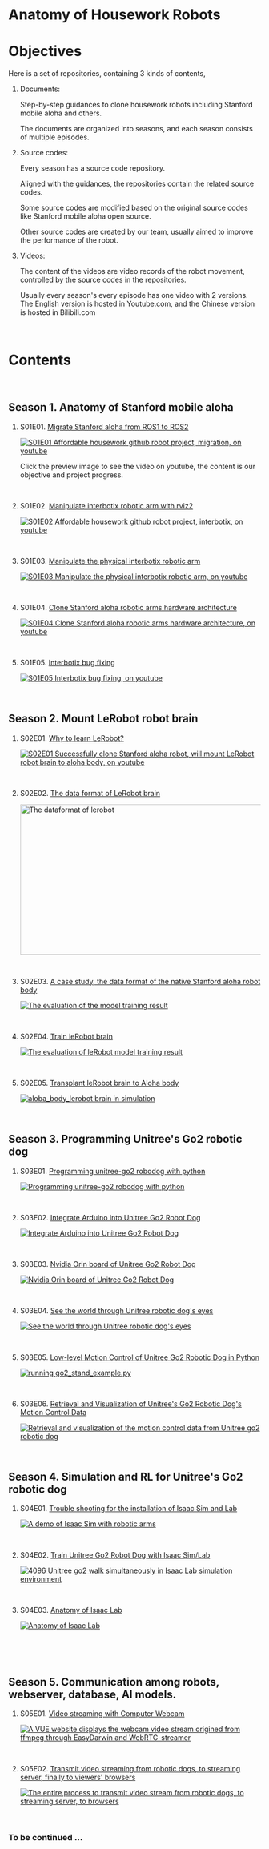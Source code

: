 # Anatomy of Housework Robots


# Objectives

Here is a set of repositories, containing 3 kinds of contents, 

1. Documents: 
   
   Step-by-step guidances to clone housework robots including Stanford mobile aloha and others.

   The documents are organized into seasons, and each season consists of multiple episodes. 


2. Source codes:

   Every season has a source code repository.

   Aligned with the guidances, the repositories contain the related source codes. 

   Some source codes are modified based on the original source codes like Stanford mobile aloha open source. 

   Other source codes are created by our team, usually aimed to improve the performance of the robot. 

3. Videos:

   The content of the videos are video records of the robot movement, controlled by the source codes in the repositories. 

   Usually every season's every episode has one video with 2 versions. The English version is hosted in Youtube.com, and the Chinese version is hosted in Bilibili.com


&nbsp;

# Contents

&nbsp;

## Season 1. Anatomy of Stanford mobile aloha

1. S01E01. [Migrate Stanford aloha from ROS1 to ROS2](./S01_anatomy_of_stanford_aloha/S01E01_migration.md)

   [![S01E01 Affordable housework github robot project, migration, on youtube](https://img.youtube.com/vi/XVGTwpWPCrI/hqdefault.jpg)](https://www.youtube.com/watch?v=XVGTwpWPCrI)

   Click the preview image to see the video on youtube, the content is our objective and project progress. 

&nbsp;

2. S01E02. [Manipulate interbotix robotic arm with rviz2](./S01_anatomy_of_stanford_aloha/S01E02_interbotix.md)

   [![S01E02 Affordable housework github robot project, interbotix, on youtube](https://img.youtube.com/vi/2XLhbFUmqrI/hqdefault.jpg)](https://www.youtube.com/watch?v=2XLhbFUmqrI)

&nbsp;

3. S01E03. [Manipulate the physical interbotix robotic arm](S01_anatomy_of_stanford_aloha/S01E03_hardware.md)

   [![S01E03 Manipulate the physical interbotix robotic arm, on youtube](https://img.youtube.com/vi/f9kXg28GX2g/hqdefault.jpg)](https://www.youtube.com/watch?v=f9kXg28GX2g)

&nbsp;

4. S01E04. [Clone Stanford aloha robotic arms hardware architecture](S01_anatomy_of_stanford_aloha/S01E04_aloha.md)

   [![S01E04 Clone Stanford aloha robotic arms hardware architecture, on youtube](https://img.youtube.com/vi/D53mRnVwRCs/hqdefault.jpg)](https://www.youtube.com/watch?v=D53mRnVwRCs)

&nbsp;

5. S01E05. [Interbotix bug fixing](S01_anatomy_of_stanford_aloha/S01E05_interbotix_bug.md)

   [![S01E05 Interbotix bug fixing, on youtube](https://img.youtube.com/vi/00pYmQL-r34/hqdefault.jpg)](https://www.youtube.com/watch?v=00pYmQL-r34)


&nbsp;

## Season 2. Mount LeRobot robot brain

1. S02E01. [Why to learn LeRobot?](S02_mount_lerobot_brain/S02E01_why_to_learn_lerobot.md)

   [![S02E01 Successfully clone Stanford aloha robot, will mount LeRobot robot brain to aloha body, on youtube](https://img.youtube.com/vi/KeyY7mVpCds/hqdefault.jpg)](https://www.youtube.com/watch?v=KeyY7mVpCds)

&nbsp;

2. S02E02. [The data format of LeRobot brain](S02_mount_lerobot_brain/S02E02_dataformat_lerobot.md)

   <img src="https://github.com/housework-robot/main/blob/main/S02_mount_lerobot_brain/S02E02_src/S02E02_image04_github.jpeg" alt="The dataformat of lerobot" width="500" height="300">

&nbsp;

3. S02E03. [A case study, the data format of the native Stanford aloha robot body](S02_mount_lerobot_brain/S02E03_dataformat_aloha.md)

   [![The evaluation of the model training result](https://img.youtube.com/vi/6vT0V0ciftI/hqdefault.jpg)](https://www.youtube.com/watch?v=6vT0V0ciftI)

&nbsp;

4. S02E04. [Train leRobot brain](S02_mount_lerobot_brain/S02E04_train_lerobot_brain.md)

   [![The evaluation of leRobot model training result](https://img.youtube.com/vi/-HI1ylUtpn4/hqdefault.jpg)](https://www.youtube.com/watch?v=-HI1ylUtpn4)

&nbsp;

5. S02E05. [Transplant leRobot brain to Aloha body](S02_mount_lerobot_brain/S02E05_brain_%20transplant.md)

   [![aloba_body_lerobot brain in simulation](https://img.youtube.com/vi/TeQzS_o9-uo/hqdefault.jpg)](https://www.youtube.com/watch?v=TeQzS_o9-uo)
   

&nbsp;

## Season 3. Programming Unitree's Go2 robotic dog 

1. S03E01. [Programming unitree-go2 robodog with python](S03_unitree_robodog/S03E01_unitree_go2_python_programming.md)

   [![Programming unitree-go2 robodog with python](https://img.youtube.com/vi/GTO08j__9zs/hqdefault.jpg)](https://www.youtube.com/watch?v=GTO08j__9zs)

&nbsp;

2. S03E02. [Integrate Arduino into Unitree Go2 Robot Dog](S03_unitree_robodog/S03E02_unitree_go2_arduino.md)

   [![Integrate Arduino into Unitree Go2 Robot Dog](https://img.youtube.com/vi/igY2Q1GGN84/hqdefault.jpg)](https://www.youtube.com/watch?v=igY2Q1GGN84)

&nbsp;

3. S03E03. [Nvidia Orin board of Unitree Go2 Robot Dog](S03_unitree_robodog/S03E03_unitree_go2_jetson_orin.md)

   [![Nvidia Orin board of Unitree Go2 Robot Dog](https://img.youtube.com/vi/O1s2AWpVNLI/hqdefault.jpg)](https://www.youtube.com/watch?v=O1s2AWpVNLI)

&nbsp;

4. S03E04. [See the world through Unitree robotic dog's eyes](S03_unitree_robodog/S03E04_unitree_go2_video_transmission.md)

   [![See the world through Unitree robotic dog's eyes](https://img.youtube.com/vi/BEfr-7JqaKo/hqdefault.jpg)](https://www.youtube.com/watch?v=BEfr-7JqaKo)

&nbsp;

5. S03E05. [Low-level Motion Control of Unitree Go2 Robotic Dog in Python](S03_unitree_robodog/S03E05_unitree_go2_low_level_motion_contron_in_python.md)

   [![running go2_stand_example.py](https://img.youtube.com/vi/0Q9SRtAixJc/hqdefault.jpg)](https://www.youtube.com/watch?v=0Q9SRtAixJc)

&nbsp;

6. S03E06. [Retrieval and Visualization of Unitree's Go2 Robotic Dog's Motion Control Data](/S03_unitree_robodog/S03E06_unitree_go2_motion_data_visualization.md)

    [![Retrieval and visualization of the motion control data from Unitree go2 robotic dog](https://img.youtube.com/vi/r-sH_290A60/hqdefault.jpg)](https://www.youtube.com/watch?v=r-sH_290A60)


   
&nbsp;
## Season 4. Simulation and RL for Unitree's Go2 robotic dog 

1. S04E01. [Trouble shooting for the installation of Isaac Sim and Lab](S04_RL_for_unitree/S04E01_Isaac_sim_lab_installation.md)

   [![A demo of Isaac Sim with robotic arms](https://img.youtube.com/vi/UrqeJQCUb4Y/hqdefault.jpg)](https://www.youtube.com/watch?v=UrqeJQCUb4Y)

&nbsp;

2. S04E02. [Train Unitree Go2 Robot Dog with Isaac Sim/Lab](S04_RL_for_unitree/S04E02_train_unitree_go2_with_isaac_lab.md)

   [![4096 Unitree go2 walk simultaneously in Isaac Lab simulation environment](https://img.youtube.com/vi/F3nPczXLz9Y/hqdefault.jpg)](https://www.youtube.com/watch?v=F3nPczXLz9Y)

&nbsp;

3. S04E03. [Anatomy of Isaac Lab](S04_RL_for_unitree/S04E03_anatomy_of_Isaac_lab.md)

   [![Anatomy of Isaac Lab](https://img.youtube.com/vi/Wfvb6__cRRY/hqdefault.jpg)](https://www.youtube.com/watch?v=Wfvb6__cRRY)
   
&nbsp;

&nbsp;

## Season 5. Communication among robots, webserver, database, AI models. 

1. S05E01. [Video streaming with Computer Webcam](./S05_communication/S05E01_video_streaming_webcam.md)

   [![A VUE website displays the webcam video stream origined from ffmpeg through EasyDarwin and WebRTC-streamer](https://img.youtube.com/vi/Naeh0X3GGxE/hqdefault.jpg)](https://www.youtube.com/watch?v=Naeh0X3GGxE)

   
&nbsp;

2. S05E02. [Transmit video streaming from robotic dogs, to streaming server, finally to viewers' browsers](.S05_communication/S05E02_go2_video_streaming.md)

   [![The entire process to transmit video stream from robotic dogs, to streaming server, to browsers](https://img.youtube.com/vi/4fRKJJbSyww/hqdefault.jpg)](https://www.youtube.com/watch?v=4fRKJJbSyww)

&nbsp;
   
### To be continued ...
